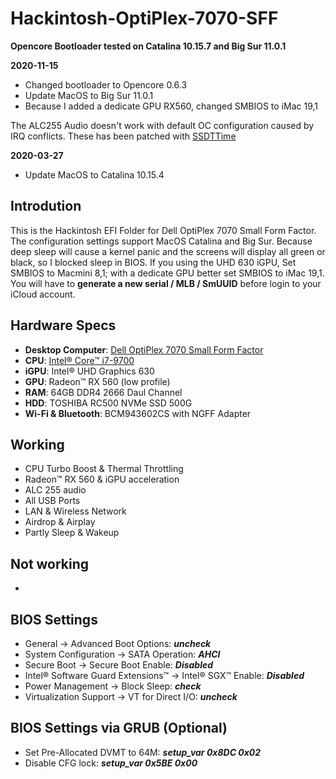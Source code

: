# Hackintosh-OptiPlex-7070-SFF
**Opencore Bootloader tested on Catalina 10.15.7 and Big Sur 11.0.1**

**2020-11-15**
* Changed bootloader to Opencore 0.6.3
* Update MacOS to Big Sur 11.0.1
* Because I added a dedicate GPU RX560, changed SMBIOS to iMac 19,1

The ALC255 Audio doesn't work with default OC configuration caused by IRQ conflicts. These has been patched with [SSDTTime](https://github.com/corpnewt/SSDTTime) 

**2020-03-27**
* Update MacOS to Catalina 10.15.4

## Introdution
This is the Hackintosh EFI Folder for Dell OptiPlex 7070 Small Form Factor. The configuration settings support MacOS Catalina and Big Sur. 
Because deep sleep will cause a kernel panic and the screens will display all green or black, so I blocked sleep in BIOS. 
If you using the UHD 630 iGPU, Set SMBIOS to Macmini 8,1; with a dedicate GPU better set SMBIOS to iMac 19,1. 
You will have to **generate a new serial / MLB / SmUUID** before login to your iCloud account.

## Hardware Specs
* **Desktop Computer**: [Dell OptiPlex 7070 Small Form Factor](https://www.dell.com/tc/business/p/optiplex-7070-desktop/pd) 
* **CPU**: [Intel® Core™ i7-9700](https://ark.intel.com/content/www/us/en/ark/products/191792/intel-core-i7-9700-processor-12m-cache-up-to-4-70-ghz.html)
* **iGPU**: Intel® UHD Graphics 630
* **GPU**: Radeon™ RX 560 (low profile)
* **RAM**: 64GB DDR4 2666 Daul Channel
* **HDD**: TOSHIBA RC500 NVMe SSD 500G
* **Wi-Fi & Bluetooth**: BCM943602CS with NGFF Adapter

## Working
* CPU Turbo Boost & Thermal Throttling
* Radeon™ RX 560 & iGPU acceleration
* ALC 255 audio
* All USB Ports
* LAN & Wireless Network
* Airdrop & Airplay
* Partly Sleep & Wakeup

## Not working
* 

## BIOS Settings
* General → Advanced Boot Options: ***uncheck***
* System Configuration → SATA Operation: ***AHCI***
* Secure Boot → Secure Boot Enable: ***Disabled***
* Intel® Software Guard Extensions™ → Intel® SGX™ Enable: ***Disabled***
* Power Management → Block Sleep: ***check***
* Virtualization Support → VT for Direct I/O: ***uncheck***

## BIOS Settings via GRUB (Optional)
* Set Pre-Allocated DVMT to 64M: 
***setup_var 0x8DC 0x02***
* Disable CFG lock: 
***setup_var 0x5BE 0x00***
